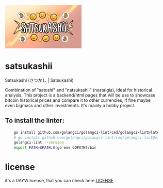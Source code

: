<img src="assets/banner.jpg" alt="banner with text satsukashi" width="50%">

# satsukashii

Satsukashi (さつかし | Satsukashi)

Combination of "satoshi" and "natsukashii" (nostalgia), ideal for historical analysis. This project is a backend/html pages that will be use to showcase bitcoin historical prices and compare it to other currencies, if fine maybe even bigmacs and other investments. It's mainly a hobby project.

##  To install the linter:

```bash
    go install github.com/golangci/golangci-lint/cmd/golangci-lint@latest
    # go install github.com/golangci/golangci-lint/cmd/golangci-lint@v1.59.0
    golangci-lint --version
    export PATH=$PATH:$(go env GOPATH)/bin
```

# license

it's a DAYW license, that you can check here [LICENSE](LICENSE)